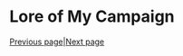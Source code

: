 # Lore of My Campaign
[Previous page][R]|[Next page][M]



































[R]: DND5E_Rules.md "D&D 5E Rules"
[M]: Maps.md "Maps"






